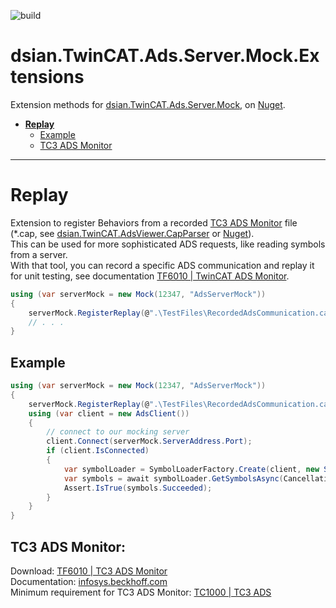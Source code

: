 
![build](https://github.com/densogiaichned/dsian.TwinCAT.Ads.Server.Mock.Extensions/workflows/build/badge.svg?branch=main)
# dsian.TwinCAT.Ads.Server.Mock.Extensions

Extension methods for [dsian.TwinCAT.Ads.Server.Mock](https://github.com/densogiaichned/dsian.TwinCAT.Ads.Server.Mock), on [Nuget](https://www.nuget.org/packages/dsian.TwinCAT.Ads.Server.Mock/).

* **[Replay](#replay)**
  * [Example](#replayexample)
  * [TC3 ADS Monitor](#tc3adsmonitor)   
---

# Replay

Extension to register Behaviors from a recorded [TC3 ADS Monitor](https://www.beckhoff.com/en-en/products/automation/twincat/tfxxxx-twincat-3-functions/tf6xxx-tc3-connectivity/tf6010.html) file (*.cap, see [dsian.TwinCAT.AdsViewer.CapParser](https://github.com/densogiaichned/dsian.TwinCAT.AdsViewer.CapParser) or [Nuget](https://www.nuget.org/packages/dsian.TwinCAT.AdsViewer.CapParser.Lib/)).  
This can be used for more sophisticated ADS requests, like reading symbols from a server.  
With that tool, you can record a specific ADS communication and replay it for unit testing, see documentation [TF6010 | TwinCAT ADS Monitor](https://infosys.beckhoff.com/index.php?content=../content/1033/tc3_ads_diag_aid/36028797134849931.html).

```csharp
using (var serverMock = new Mock(12347, "AdsServerMock"))
{
    serverMock.RegisterReplay(@".\TestFiles\RecordedAdsCommunication.cap");
    // . . .
}
```
<a name="replayexample"/>

## Example

```csharp
using (var serverMock = new Mock(12347, "AdsServerMock"))
{
    serverMock.RegisterReplay(@".\TestFiles\RecordedAdsCommunication.cap");
    using (var client = new AdsClient())
    {
        // connect to our mocking server
        client.Connect(serverMock.ServerAddress.Port);
        if (client.IsConnected)
        {
            var symbolLoader = SymbolLoaderFactory.Create(client, new SymbolLoaderSettings(SymbolsLoadMode.Flat, TcAds.ValueAccess.ValueAccessMode.Default));
            var symbols = await symbolLoader.GetSymbolsAsync(CancellationToken.None);
            Assert.IsTrue(symbols.Succeeded);
        }
    }
}
```  
<a name="tc3adsmonitor"/>

## TC3 ADS Monitor:
Download: [TF6010 | TC3 ADS Monitor](https://www.beckhoff.com/en-en/products/automation/twincat/tfxxxx-twincat-3-functions/tf6xxx-tc3-connectivity/tf6010.html)  
Documentation: [infosys.beckhoff.com](https://infosys.beckhoff.com/index.php?content=../content/1033/tc3_ads_diag_aid/36028797134849931.html)  
Minimum requirement for TC3 ADS Monitor: [TC1000 | TC3 ADS](https://www.beckhoff.com/en-en/products/automation/twincat/tc1xxx-twincat-3-base/tc1000.html)
